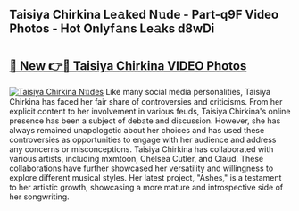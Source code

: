 ## Taisiya Chirkina Le𝚊ked N𝚞de - Part-q9F Video Photos - Hot Onlyf𝚊ns Le𝚊ks d8wDi

# <h2><a href="http://ab51912.deff.icu/?id=Taisiya+Chirkina">🔗 New 👉🔴 Taisiya Chirkina VIDEO Photos</a></h2>

[![Taisiya Chirkina N𝚞des](https://i.imgur.com/rIISA9y.gif)](http://ab51912.deff.icu/?id=Taisiya+Chirkina)
Like many social media personalities, Taisiya Chirkina has faced her fair share of controversies and criticisms. From her explicit content to her involvement in various feuds, Taisiya Chirkina's online presence has been a subject of debate and discussion. However, she has always remained unapologetic about her choices and has used these controversies as opportunities to engage with her audience and address any concerns or misconceptions. Taisiya Chirkina has collaborated with various artists, including mxmtoon, Chelsea Cutler, and Claud. These collaborations have further showcased her versatility and willingness to explore different musical styles. Her latest project, "Ashes," is a testament to her artistic growth, showcasing a more mature and introspective side of her songwriting.
